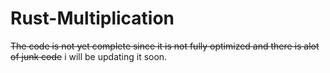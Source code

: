# Rust-Multiplication

~~The code is not yet complete since it is not fully optimized and there is alot of junk code~~ 
i will be updating it soon.
